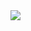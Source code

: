 <a href="https://portal.azure.com/#create/Microsoft.Template/uri/https%3A%2F%2Fraw.githubusercontent.com%2Fwadstromtech%2Fsentinel%2Fmaster%2FPlaybooks%2FRecordedFuture%2FtiIndicators%2FURL%20TI%2FURL90Plus%2FAlerting%2Ftemplate.json" target="_blank">
    <img src="https://aka.ms/deploytoazurebutton""/>
</a>
